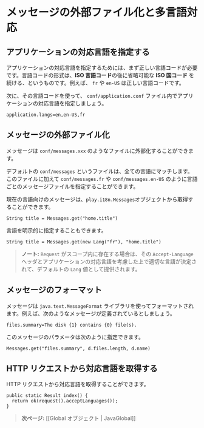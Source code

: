 <!-- translated -->
<!--
# Externalising messages and internationalization
-->
# メッセージの外部ファイル化と多言語対応

<!--
## Specifying languages supported by your application
-->
## アプリケーションの対応言語を指定する

<!--
The specify your application’s languages, you need a valid language code, specified by a valid **ISO Language Code**, optionally followed by a valid **ISO Country Code**. For example, `fr` or `en-US`.
-->
アプリケーションの対応言語を指定するためには、まず正しい言語コードが必要です。言語コードの形式は、**ISO 言語コード**の後に省略可能な **ISO 国コード** を続ける、というものです。例えば、 `fr` や `en-US` は正しい言語コードです。

<!--
To start, you need to specify the languages that your application supports in its `conf/application.conf` file:
-->
次に、その言語コードを使って、 `conf/application.conf` ファイル内でアプリケーションの対応言語を指定しましょう。

```
application.langs=en,en-US,fr
```

<!--
## Externalizing messages
-->
## メッセージの外部ファイル化

<!--
You can externalize messages in the `conf/messages.xxx` files. 
-->
メッセージは `conf/messages.xxx` のようなファイルに外部化することができます。

<!--
The default `conf/messages` file matches all languages. You can specify additional language messages files, such as `conf/messages.fr` or `conf/messages.en-US`.
-->
デフォルトの `conf/messages` というファイルは、全ての言語にマッチします。このファイルに加えて `conf/messages.fr` や `conf/messages.en-US` のように言語ごとのメッセージファイルを指定することができます。

<!--
You can retrieve messages for the current language using the `play.i18n.Messages` object:
-->
現在の言語向けのメッセージは、`play.i18n.Messages`オブジェクトから取得することができます。

```
String title = Messages.get("home.title")
```

<!--
You can also specify the language explicitly:
-->
言語を明示的に指定することもできます。


```
String title = Messages.get(new Lang("fr"), "home.title")
```

<!--
> **Note:** If you have a `Request` in the scope, it will provide a default `Lang` value corresponding to the preferred language extracted from the `Accept-Language` header and matching one the application’s supported languages.
-->
> **ノート:** `Request` がスコープ内に存在する場合は、その `Accept-Language` ヘッダとアプリケーションの対応言語を考慮した上で適切な言語が決定されて、デフォルトの `Lang` 値として提供されます。

<!--
## Formatting messages
-->
## メッセージのフォーマット

<!--
Messages can be formatted using the `java.text.MessageFormat` library. For example, if you have defined a message like this:
-->
メッセージは `java.text.MessageFormat` ライブラリを使ってフォーマットされます。例えば、次のようなメッセージが定義されているとしましょう。

```
files.summary=The disk {1} contains {0} file(s).
```

<!--
You can then specify parameters as:
-->
このメッセージのパラメータは次のように指定できます。

```
Messages.get("files.summary", d.files.length, d.name)
```

<!--
## Retrieving supported languages from an HTTP request
-->
## HTTP リクエストから対応言語を取得する

<!--
You can retrieve a specific HTTP request’s supported languages:
-->
HTTP リクエストから対応言語を取得することができます。

```
public static Result index() {
  return ok(request().acceptLanguages());
}
```

<!--
> **Next:** [[The application Global object | JavaGlobal]]
-->
> **次ページ:** [[Global オブジェクト | JavaGlobal]]